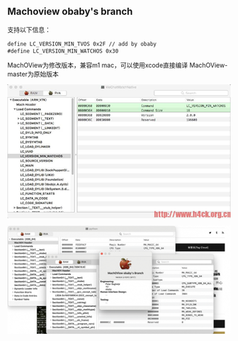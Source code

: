 Machoview obaby's branch
--

支持以下信息：  

```
define LC_VERSION_MIN_TVOS 0x2F // add by obaby
#define LC_VERSION_MIN_WATCHOS 0x30
```

MachOView为修改版本，兼容m1 mac，可以使用xcode直接编译
MachOView-master为原始版本

![](screenshots/1.png)  

![](screenshots/2.png)  